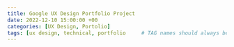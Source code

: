 ```yaml
---
title: Google UX Design Portfolio Project
date: 2022-12-10 15:00:00 +00
categories: [UX Design, Portolio]
tags: [ux design, technical, portfolio     # TAG names should always be lowercase
---
```


